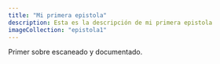 ```yaml
---
title: "Mi primera epistola"
description: Esta es la descripción de mi primera epistola
imageCollection: "epistola1"
---
```


Primer sobre escaneado y documentado.